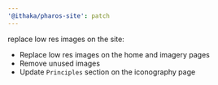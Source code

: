 ```yaml
---
'@ithaka/pharos-site': patch
---
```

replace low res images on the site:

* Replace low res images on the home and imagery pages
* Remove unused images
* Update `Principles` section on the iconography page



